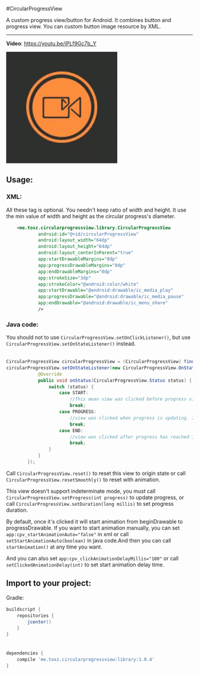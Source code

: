 #CircularProgressView

A custom progress view/button for Android. It combines button and progress view. You can custom button image resource by XML.

---

**Video**: https://youtu.be/iPLf9Gc7b_Y

![](https://github.com/a642500/CircularProgressView/blob/master/sample.gif)


## Usage:

### XML:

All these tag is optional. You needn't keep ratio of width and height. It use the min value of width and height as the circular progress's diameter.

```XML
    <me.toxz.circularprogressview.library.CircularProgressView
            android:id="@+id/circularProgressView"
            android:layout_width="64dp"
            android:layout_height="64dp"
            android:layout_centerInParent="true"
            app:startDrawableMargins="0dp"
            app:progressDrawableMargins="0dp"
            app:endDrawableMargins="0dp"
            app:strokeSize="3dp"
            app:strokeColor="@android:color/white"
            app:startDrawable="@android:drawable/ic_media_play"
            app:progressDrawable="@android:drawable/ic_media_pause"
            app:endDrawable="@android:drawable/ic_menu_share"
            />

```

### Java code:

You should not to use ```CircularProgressView.setOnClickListener()```, but use ```CircularProgressView.setOnStateListener()``` instead.

```Java

CircularProgressView circularProgressView = (CircularProgressView) findViewById(R.id.circularProgressView);
circularProgressView.setOnStateListener(new CircularProgressView.OnStatusListener() {
            @Override
            public void onStatus(CircularProgressView.Status status) {
                switch (status) {
                    case START:
                        //This mean view was clicked before progress view displays, and you should start do some thing cost time there.
                        break;
                    case PROGRESS:
                        //view was clicked when progress is updating. In most cases, you needn't to handle this status.
                        break;
                    case END:
                        //view was clicked after progress has reached 100%. You can reset view here.
                        break;
                }
            }
        });

```

Call ```CircularProgressView.reset()``` to reset this view to origin state or call ```CircularProgressView.resetSmoothly()``` to reset with animation.

This view doesn't support indeterminate mode, you must call ```CircularProgressView.setProgress(int progress)``` to update progress, or call ```CircularProgressView.setDuration(long millis)``` to set progress duration.

By default, once it's clicked it will start animation from beginDrawable to progressDrawable. If you want to start animation manually, you can set ```app:cpv_startAnimationAuto="false"``` in xml or call ```setStartAnimationAuto(boolean)```
 in java code.And then you can call ```startAnimation()``` at any time you want.
 
 And you can also set ```app:cpv_clickAnimationDelayMillis="100"``` or call ```setClickedAnimationDelay(int)``` to set start animation delay time.
 
## Import to your project:

Gradle:

```gradle
buildscript {
    repositories {
        jcenter()
    }
}


dependencies {
    compile 'me.toxz.circularprogressview:library:1.0.4'
}
```
